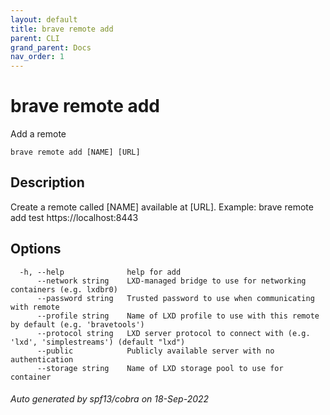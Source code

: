 ```yaml
---
layout: default
title: brave remote add
parent: CLI
grand_parent: Docs
nav_order: 1
---
```


# brave remote add

Add a remote

```
brave remote add [NAME] [URL]
```

## Description

Create a remote called [NAME] available at [URL].
Example: brave remote add test https://localhost:8443

## Options

```
  -h, --help              help for add
      --network string    LXD-managed bridge to use for networking containers (e.g. lxdbr0)
      --password string   Trusted password to use when communicating with remote
      --profile string    Name of LXD profile to use with this remote by default (e.g. 'bravetools')
      --protocol string   LXD server protocol to connect with (e.g. 'lxd', 'simplestreams') (default "lxd")
      --public            Publicly available server with no authentication
      --storage string    Name of LXD storage pool to use for container
```

###### Auto generated by spf13/cobra on 18-Sep-2022
